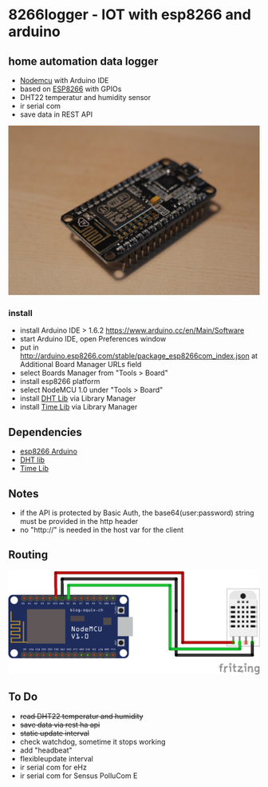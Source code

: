 # 8266logger - IOT with esp8266 and arduino
 ## home automation data logger

- [Nodemcu](http://nodemcu.com/index_en.html) with Arduino IDE
- based on [ESP8266](http://www.esp8266.com) with GPIOs
- DHT22 temperatur and humidity sensor
- ir serial com
- save data in REST API

![nodemcu](nodemcu.jpg)

### install

- install Arduino IDE > 1.6.2 https://www.arduino.cc/en/Main/Software
- start Arduino IDE, open Preferences window
- put in http://arduino.esp8266.com/stable/package_esp8266com_index.json at Additional Board Manager URLs field
- select Boards Manager from "Tools > Board"
- install esp8266 platform
- select NodeMCU 1.0 under "Tools > Board"
- install [DHT Lib](https://github.com/adafruit/DHT-sensor-library) via Library Manager
- install [Time Lib](https://github.com/PaulStoffregen/Time) via Library Manager

## Dependencies
- [esp8266 Arduino](https://github.com/esp8266/Arduino)
- [DHT lib](https://github.com/adafruit/DHT-sensor-library)
- [Time Lib](https://github.com/PaulStoffregen/Time)

## Notes
- if the API is protected by Basic Auth, the base64(user:password) string must be provided in the http header
- no "http://" is needed in the host var for the client

## Routing

![routing](routing.png)

## To Do
- ~~read DHT22 temperatur and humidity~~
- ~~save data via rest ha api~~
- ~~static update interval~~
- check watchdog, sometime it stops working
- add "headbeat"
- flexibleupdate interval
- ir serial com for eHz
- ir serial com for Sensus PolluCom E
